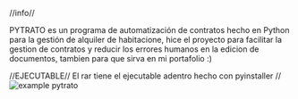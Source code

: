 //info//

PYTRATO es un programa de automatización de contratos hecho en Python para la gestión de alquiler de habitacione, hice el proyecto para facilitar la gestion de contratos y reducir los errores humanos en la edicion de documentos, tambien para que sirva en mi portafolio :)

//EJECUTABLE//
El rar tiene el ejecutable adentro hecho con pyinstaller
//
![example pytrato](https://github.com/8Rube/Pytrato/assets/159495094/7f76836a-c714-432b-92f1-df934f45b235)
